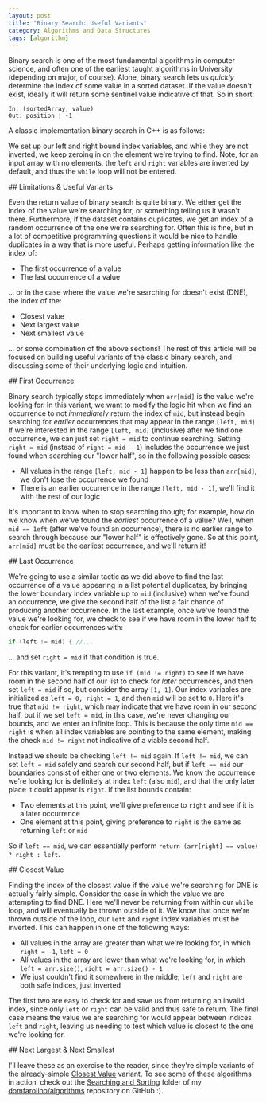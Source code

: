 ```yaml
---
layout: post
title: "Binary Search: Useful Variants"
category: Algorithms and Data Structures
tags: [algorithm]
---
```


Binary search is one of the most fundamental algorithms in computer science, and often one of the
earliest taught algorithms in University (depending on major, of course). Alone, binary search lets
us _quickly_ determine the index of some value in a sorted dataset. If the value doesn't exist, ideally
it will return some sentinel value indicative of that. So in short:

```
In: (sortedArray, value)
Out: position | -1
```

A classic implementation binary search in C++ is as follows:
<script src="https://gist.github.com/domfarolino/b9d372564fc1adc29ad9da79e9880144.js"></script>

We set up our left and right bound index variables, and while they are not inverted, we keep zeroing
in on the element we're trying to find. Note, for an input array with no elements, the `left` and `right`
variables are inverted by default, and thus the `while` loop will not be entered.

<a name="limitations-&-useful-variants">
## Limitations & Useful Variants

Even the return value of binary search is quite binary. We either get the index of the value we're
searching for, or something telling us it wasn't there. Furthermore, if the dataset contains duplicates,
we get an index of a random occurrence of the one we're searching for. Often this is fine, but in a lot
of competitive programming questions it would be nice to handle duplicates in a way that is more useful.
Perhaps getting information like the index of:

 - The first occurrence of a value
 - The last occurrence of a value

... or in the case where the value we're searching for doesn't exist (DNE), the index of the:

 - Closest value
 - Next largest value
 - Next smallest value

... or some combination of the above sections! The rest of this article will be focused on building
useful variants of the classic binary search, and discussing some of their underlying logic and intuition.

<a name="first-occurrence">
## First Occurrence

Binary search typically stops immediately when `arr[mid]` is the value we're looking for. In this variant, we
want to modify the logic hit when we find an occurrence to not _immediately_ return the index of `mid`, but instead
begin searching for _earlier_ occurrences that may appear in the range `[left, mid]`. If we're interested
in the range `[left, mid]` (inclusive) after we find one occurrence, we can just set `right = mid` to continue searching.
Setting `right = mid` (instead of `right = mid - 1`) includes the occurrence we just found when searching
our "lower half", so in the following possible cases:

 - All values in the range `[left, mid - 1]` happen to be less than `arr[mid]`, we don't lose the occurrence we found
 - There is an earlier occurrence in the range `[left, mid - 1]`, we'll find it with the rest of our logic

It's important to know when to stop searching though; for example, how do we know when we've found the _earliest_
occurrence of a value? Well, when `mid == 1eft` (after we've found an occurrence), there is no earlier range to search
through because our "lower half" is effectively gone. So at this point, `arr[mid]` must be the earliest occurrence, and
we'll return it!

<script src="https://gist.github.com/domfarolino/193314a82e385796f8cc6f8ff814098f.js"></script>

<a name="last-occurrence">
## Last Occurrence

We're going to use a similar tactic as we did above to find the last occurrence of a value appearing in a list
potential duplicates, by bringing the lower boundary index variable up to `mid` (inclusive) when we've found
an occurrence, we give the second half of the list a fair chance of producing another occurrence. In the last example,
once we've found the value we're looking for, we check to see if we have room in the lower half to check for earlier occurrences with:

```cpp
if (left != mid) { //...
```

... and set `right = mid` if that condition is true.

For this variant, it's tempting to use `if (mid != right)` to see if we have room in the second half of our list to check for
_later_ occurrences, and then set `left = mid` if so, but consider the array `[1, 1]`. Our index variables are initialized as
`left = 0, right = 1`, and then `mid` will be set to `0`. Here it's true that `mid != right`, which may indicate that we have room
in our second half, but if we set `left = mid`, in this case, we're never changing our bounds, and we enter an infinite loop. This
is because the only time `mid == right` is when all index variables are pointing to the same element, making the check `mid != right`
not indicative of a viable second half.

Instead we should be checking `left != mid` again. If `left != mid`, we can set `left = mid` safely and search our second half, but if
`left == mid` our boundaries consist of either one or two elements. We know the occurrence we're looking for is definitely at index `left`
(also `mid`), and that the only later place it could appear is `right`. If the list bounds contain:

 - Two elements at this point, we'll give preference to `right` and see if it is a later occurrence
 - One element at this point, giving preference to `right` is the same as returning `left` or `mid`

So if `left == mid`, we can essentially perform `return (arr[right] == value) ? right : left`.

<script src="https://gist.github.com/domfarolino/35b105314530e638ea173dc23f18255e.js"></script>

<a name="closest-value">
## Closest Value

Finding the index of the closest value if the value we're searching for DNE is actually fairly simple. Consider the case in which
the value we are attempting to find DNE. Here we'll never be returning from within our `while` loop, and will eventually be thrown
outside of it. We know that once we're thrown outside of the loop, our `left` and `right` index variables must be inverted.
This can happen in one of the following ways:

 - All values in the array are greater than what we're looking for, in which `right = -1`, `left = 0`
 - All values in the array are lower than what we're looking for, in which `left = arr.size()`, `right = arr.size() - 1`
 - We just couldn't find it somewhere in the middle; `left` and `right` are both safe indices, just inverted

The first two are easy to check for and save us from returning an invalid index, since only `left` or `right` can be valid
and thus safe to return. The final case means the value we are searching for would appear between indices `left` and `right`,
leaving us needing to test which value is closest to the one we're looking for.

<script src="https://gist.github.com/domfarolino/47eaec6e12d2c63cf30cc7f5eaecd143.js"></script>

<a name="next-largest-&-next-smallest">
## Next Largest & Next Smallest

I'll leave these as an exercise to the reader, since they're simple variants of the already-simple [Closest Value](#closest-value) variant.
To see some of these algorithms in action, check out the
[Searching and Sorting](https://github.com/domfarolino/algorithms/tree/master/src/algorithm_practice/Searching_And_Sorting) folder of my
[domfarolino/algorithms](https://github.com/domfarolino/algorithms) repository on GitHub :).
